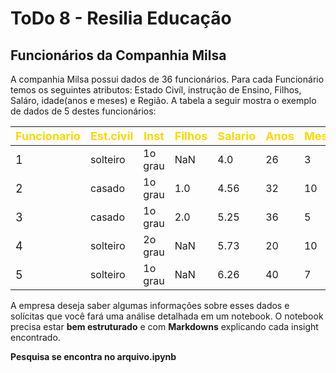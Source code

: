 # ToDo 8 - Resilia Educação
## Funcionários da Companhia Milsa
 A companhia Milsa possui dados de 36 funcionários. Para cada Funcionário temos os seguintes atributos: Estado Civíl, instrução de Ensino, Filhos, Saláro, idade(anos e meses) e Região. A tabela a seguir mostra o exemplo de dados de 5 destes funcionários: 



<font color = 'gold '  font size = '4' >Funcionario |<font color = 'gold'  font size = '4'> Est.civil | <font color = 'gold' font size = '4'> Inst    |<font color = 'gold' font size = '4'> Filhos |<font color = 'gold' font size = '4' > Salario |<font color = 'gold' font size = '4'> Anos |<font color = 'gold' font size= '4'> Meses |<font color = 'gold' font size = '4'> Regiao
------------|-----------|---------|--------|---------|------|-------|-----------
<font size = '4' >1           |<font size = '3'> solteiro  |<font size = '3'> 1o grau |<font size = '3'> NaN    |<font size = '3'> 4.0     |<font size = '3'> 26   |<font size = '3'> 3     |<font size = '3' > interior
<font size = '4' > 2           |<font size='3'> casado    |<font size = '3'> 1o grau |<font size = '3'> 1.0    |<font size = '3'> 4.56    |<font size = '3'> 32   |<font size= '3'> 10    |<font size = '3' > capital
<font size = '4' >3           |<font size = '3'> casado    |<font size = '3'> 1o grau |<font size= '3' > 2.0    |<font size ='3' > 5.25    |<font size = '3'> 36   |<font size = '3'> 5     |<font size = '3' > capital
<font size = '4'>4           |<font size = '3'> solteiro  |<font size = '3'> 2o grau |<font size = '3'> NaN    |<font size = '3'> 5.73    |<font size = '3'> 20   |<font size = '3'> 10    |<font size = '3' > outro
<font size = '4'>5           |<font size = '3'> solteiro  |<font size = '3'> 1o grau |<font size = '3'> NaN    |<font size = '3'> 6.26    |<font size = '3'> 40   |<font size = '3'> 7     |<font size = '3' > outro



A empresa deseja saber algumas informações sobre esses dados e solícitas que você fará uma análise detalhada em um notebook. O notebook precisa estar **bem estruturado** e com **Markdowns** explicando cada insight encontrado.


__Pesquisa se encontra no arquivo.ipynb__
